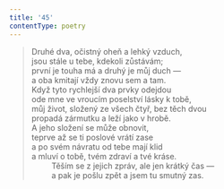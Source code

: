```yaml
---
title: '45'
contentType: poetry
---
```


> Druhé dva, očistný oheň a lehký vzduch,  
> jsou stále u tebe, kdekoli zůstávám;  
> první je touha má a druhý je můj duch —  
> a oba kmitají vždy znovu sem a tam.  
> Když tyto rychlejší dva prvky odejdou  
> ode mne ve vroucím poselství lásky k tobě,  
> můj život, složený ze všech čtyř, bez těch dvou  
> propadá zármutku a leží jako v hrobě.  
> A jeho složení se může obnovit,  
> teprve až se ti poslové vrátí zase  
> a po svém návratu od tebe mají klid  
> a mluví o tobě, tvém zdraví a tvé kráse.  
>          Těším se z jejich zpráv, ale jen krátký čas —  
>          a pak je pošlu zpět a jsem tu smutný zas.
